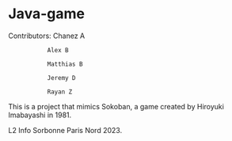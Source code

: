 # Java-game
Contributors:  Chanez A

               Alex B
               
               Matthias B
               
               Jeremy D
               
               Rayan Z
               

This is a project that mimics Sokoban, a game created by Hiroyuki Imabayashi in 1981.

L2 Info Sorbonne Paris Nord 2023.

